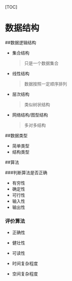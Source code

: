 [TOC]

# 数据结构

##数据逻辑结构

- 集合结构 

  > 只是一个数据集合

- 线性结构

  >数据按照一定顺序排列

- 层次结构

  >类似树状结构

- 网络结构/图型结构

  > 多对多结构

##数据类型

- 简单类型
- 结构类型

##算法

###判断算法是否正确

- 有穷性
- 确定性
- 可行性
- 输入性
- 输出性

### 评价算法

- 正确性

- 健壮性

- 可读性

- 时间复杂程度

- 空间复杂程度

  ​

